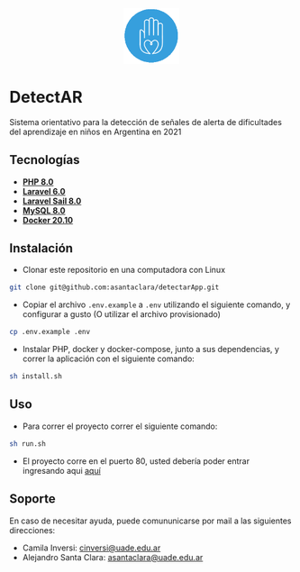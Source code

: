 <p align="center">
<img src="public/images/view_images/logo_icon.png" width="100">
</p>

# DetectAR

Sistema orientativo para la detección de señales de alerta de dificultades del aprendizaje en niños en Argentina en 2021

## Tecnologías

- **[PHP 8.0](https://www.php.net/downloads.php#v8.0.12)**
- **[Laravel 6.0](https://laravel.com/docs/8.x)**
- **[Laravel Sail 8.0](https://laravel.com/docs/8.x/sail)**
- **[MySQL 8.0](https://www.mysql.com/)**
- **[Docker 20.10](https://www.docker.com/)**

## Instalación

- Clonar este repositorio en una computadora con Linux
```bash
git clone git@github.com:asantaclara/detectarApp.git
```

- Copiar el archivo <code>.env.example</code> a <code>.env</code> utilizando el siguiente comando, y configurar a gusto (O utilizar el archivo provisionado)
```bash
cp .env.example .env
```

- Instalar PHP, docker y docker-compose, junto a sus dependencias, y correr la aplicación con el siguiente comando:
```bash
sh install.sh
```

## Uso

- Para correr el proyecto correr el siguiente comando:
```bash
sh run.sh
```

- El proyecto corre en el puerto 80, usted debería poder entrar ingresando aqui [aquí](http://localhost)

## Soporte

En caso de necesitar ayuda, puede comununicarse por mail a las siguientes direcciones:

- Camila Inversi: cinversi@uade.edu.ar
- Alejandro Santa Clara: asantaclara@uade.edu.ar
